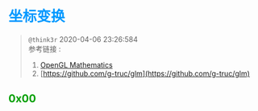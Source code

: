 # <font color=#0099ff> **坐标变换** </font>

> `@think3r` 2020-04-06 23:26:584 <br>
> 参考链接 :
> 1. [OpenGL Mathematics](https://glm.g-truc.net/0.9.8/index.html)
> 2. [https://github.com/g-truc/glm](https://github.com/g-truc/glm)


## <font color=#009A000> 0x00 </font>

